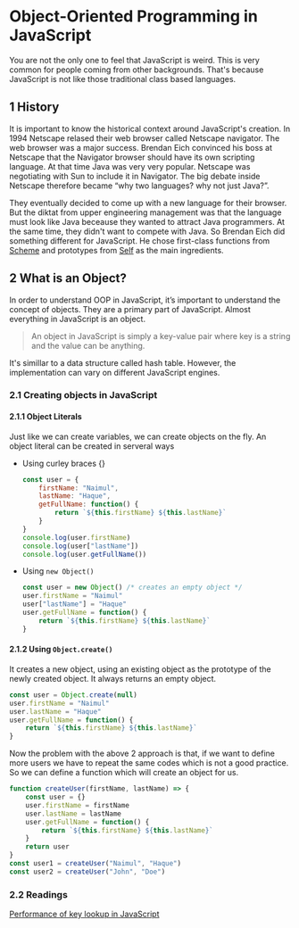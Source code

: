 # Object-Oriented Programming in JavaScript

You are not the only one to feel that JavaScript is weird. This is very common for people coming from other backgrounds. That's because JavaScript is not like those traditional class based languages.

## 1 History

It is important to know the historical context around JavaScript's creation. In 1994 Netscape relased their web browser called Netscape navigator. The web browser was a major success. Brendan Eich convinced his boss at Netscape that the Navigator browser should have its own scripting language. At that time Java was very very popular. Netscape was negotiating with Sun to include it in Navigator. The big debate inside Netscape therefore became “why two languages? why not just Java?”. 

They eventually decided to come up with a new language for their browser. But the diktat from upper engineering management was that the language must look like Java beceause they wanted to attract Java programmers. At the same time, they didn't want to compete with Java. So Brendan Eich did something different for JavaScript. He chose first-class functions from [Scheme](https://en.wikipedia.org/wiki/Scheme_(programming_language)) and prototypes from [Self](https://en.wikipedia.org/wiki/Self_(programming_language)) as the main ingredients.

## 2 What is an Object?
In order to understand OOP in JavaScript, it’s important to understand the concept of objects. They are a primary part of JavaScript. Almost everything in JavaScript is an object.

> An object in JavaScript is simply a key-value pair where key is a string and the value can be anything.

It's simillar to a data structure called hash table. However, the implementation can vary on different JavaScript engines. 

### 2.1 Creating objects in JavaScript

#### 2.1.1 Object Literals
Just like we can create variables, we can create objects on the fly. An object literal can be created in serveral ways

- Using curley braces {}

    ```js
    const user = {
        firstName: "Naimul",
        lastName: "Haque",
        getFullName: function() {
            return `${this.firstName} ${this.lastName}`
        }
    }
    console.log(user.firstName)
    console.log(user["lastName"])
    console.log(user.getFullName())
    ```
    
- Using `new Object()`
    ```js
    const user = new Object() /* creates an empty object */
    user.firstName = "Naimul"
    user["lastName"] = "Haque"
    user.getFullName = function() {
        return `${this.firstName} ${this.lastName}`
    }
    ```
    
#### 2.1.2 Using `Object.create()`

It creates a new object, using an existing object as the prototype of the newly created object. It always returns an empty object.

```js
const user = Object.create(null)
user.firstName = "Naimul"
user.lastName = "Haque"
user.getFullName = function() {
    return `${this.firstName} ${this.lastName}`
}
```

Now the problem with the above 2 approach is that, if we want to define more users we have to repeat the same codes which is not a good practice. So we can define a function which will create an object for us.

```js
function createUser(firstName, lastName) => {
    const user = {}
    user.firstName = firstName
    user.lastName = lastName
    user.getFullName = function() {
        return `${this.firstName} ${this.lastName}`
    }
    return user
}
const user1 = createUser("Naimul", "Haque")
const user2 = createUser("John", "Doe")
```


### 2.2 Readings
[Performance of key lookup in JavaScript](https://stackoverflow.com/questions/7700987/performance-of-key-lookup-in-javascript-object)
